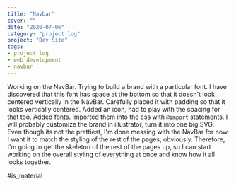 ```yaml
---
title: "Navbar"
cover: ""
date: "2020-07-06"
category: "project log"
project: "Dev Site"
tags:
- project log
- web development
- navbar
---
```


Working on the NavBar. Trying to build a brand with a particular font. I have discovered that this font has space at the bottom so that it doesn't look centered vertically in the NavBar. Carefully placed it with padding so that it looks vertically centered.
Added an icon, had to play with the spacing for that too.
Added fonts. Imported them into the css with `@import` statements.
I will probably customize the brand in illustrator, turn it into one big SVG.
Even though its not the prettiest, I'm done messing with the NavBar for now. I want it to match the styling of the rest of the pages, obviously. Therefore, I'm going to get the skeleton of the rest of the pages up, so I can start working on the overall styling of everything at once and know how it all looks together.

#is_material
